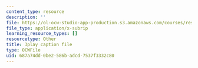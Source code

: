 ```yaml
---
content_type: resource
description: ''
file: https://ol-ocw-studio-app-production.s3.amazonaws.com/courses/res-9-003-brains-minds-and-machines-summer-course-summer-2015/687a74dd0be2586badcd7537f3332c80_HCBaApqRqSg.vtt
file_type: application/x-subrip
learning_resource_types: []
resourcetype: Other
title: 3play caption file
type: OCWFile
uid: 687a74dd-0be2-586b-adcd-7537f3332c80
---
```

